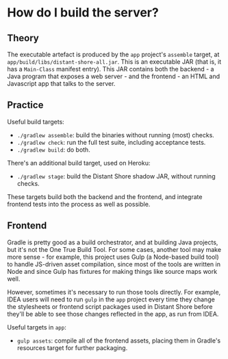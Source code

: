 # How do I build the server?

## Theory

The executable artefact is produced by the `app` project's `assemble` target, at `app/build/libs/distant-shore-all.jar`. This is an executable JAR (that is, it has a `Main-Class` manifest entry). This JAR contains both the backend - a Java program that exposes a web server - and the frontend - an HTML and Javascript app that talks to the server.

## Practice

Useful build targets:

* `./gradlew assemble`: build the binaries without running (most) checks.
* `./gradlew check`: run the full test suite, including acceptance tests.
* `./gradlew build`: do both.

There's an additional build target, used on Heroku:

* `./gradlew stage`: build the Distant Shore shadow JAR, without running checks.

These targets build both the backend and the frontend, and integrate frontend tests into the process as well as possible.

## Frontend

Gradle is pretty good as a build orchestrator, and at building Java projects, but it's not the One True Build Tool. For some cases, another tool may make more sense - for example, this project uses Gulp (a Node-based build tool) to handle JS-driven asset compilation, since most of the tools are written in Node and since Gulp has fixtures for making things like source maps work well.

However, sometimes it's necessary to run those tools directly. For example, IDEA users will need to run `gulp` in the `app` project every time they change the stylesheets or frontend script packages used in Distant Shore before they'll be able to see those changes reflected in the app, as run from IDEA.

Useful targets in `app`:

* `gulp assets`: compile all of the frontend assets, placing them in Gradle's resources target for further packaging.

